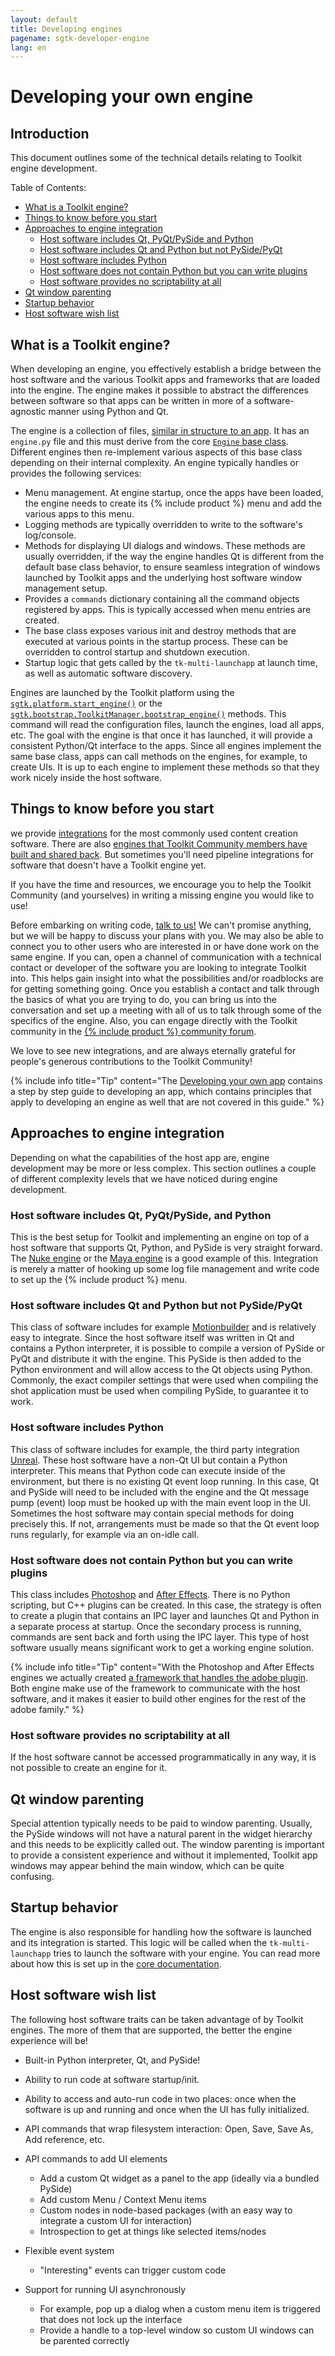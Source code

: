 ```yaml
---
layout: default
title: Developing engines
pagename: sgtk-developer-engine
lang: en
---
```


# Developing your own engine

## Introduction

This document outlines some of the technical details relating to Toolkit engine development.

Table of Contents:

- [What is a Toolkit engine?](#what-is-a-toolkit-engine)
- [Things to know before you start](#things-to-know-before-you-start)
- [Approaches to engine integration](#approaches-to-engine-integration)
  - [Host software includes Qt, PyQt/PySide and Python](#host-software-includes-qt-pyqtpyside-and-python)
  - [Host software includes Qt and Python but not PySide/PyQt](#host-software-includes-qt-and-python-but-not-pysidepyqt)
  - [Host software includes Python](#host-software-includes-python)
  - [Host software does not contain Python but you can write plugins](#host-software-does-not-contain-python-but-you-can-write-plugins)
  - [Host software provides no scriptability at all](#host-software-provides-no-scriptability-at-all)
- [Qt window parenting](#qt-window-parenting)
- [Startup behavior](#startup-behavior)
- [Host software wish list](#host-software-wish-list)

## What is a Toolkit engine?

When developing an engine, you effectively establish a bridge between the host software and the various Toolkit apps and frameworks that are loaded into the engine.
The engine makes it possible to abstract the differences between software so that apps can be written in more of a software-agnostic manner using Python and Qt.

The engine is a collection of files, [similar in structure to an app](sgtk-developer-app.md#anatomy-of-the-template-starter-app). It has an `engine.py` file and this must derive from the core [`Engine` base class](https://github.com/shotgunsoftware/tk-core/blob/master/python/tank/platform/engine.py).
Different engines then re-implement various aspects of this base class depending on their internal complexity.
An engine typically handles or provides the following services:

- Menu management. At engine startup, once the apps have been loaded, the engine needs to create its {% include product %} menu and add the various apps to this menu.
- Logging methods are typically overridden to write to the software's log/console.
- Methods for displaying UI dialogs and windows. These methods are usually overridden, if the way the engine handles Qt is different from the default base class behavior, to ensure seamless integration of windows launched by Toolkit apps and the underlying host software window management setup.
- Provides a `commands` dictionary containing all the command objects registered by apps. This is typically accessed when menu entries are created.
- The base class exposes various init and destroy methods that are executed at various points in the startup process. These can be overridden to control startup and shutdown execution.
- Startup logic that gets called by the `tk-multi-launchapp` at launch time, as well as automatic software discovery.

Engines are launched by the Toolkit platform using the [`sgtk.platform.start_engine()`](https://developer.shotgridsoftware.com/tk-core/platform.html#sgtk.platform.start_engine) or the [`sgtk.bootstrap.ToolkitManager.bootstrap_engine()`](https://developer.shotgridsoftware.com/tk-core/initializing.html#sgtk.bootstrap.ToolkitManager.bootstrap_engine) methods.
This command will read the configuration files, launch the engines, load all apps, etc.
The goal with the engine is that once it has launched, it will provide a consistent Python/Qt interface to the apps.
Since all engines implement the same base class, apps can call methods on the engines, for example, to create UIs.
It is up to each engine to implement these methods so that they work nicely inside the host software.

## Things to know before you start

we provide [integrations](https://support.shotgunsoftware.com/hc/en-us/articles/219039798-Integrations-Apps-and-Engines) for the most commonly used content creation software.
There are also [engines that Toolkit Community members have built and shared back](https://support.shotgunsoftware.com/hc/en-us/articles/219039828-Community-Shared-Integrations). But sometimes you'll need pipeline integrations for software that doesn't have a Toolkit engine yet.

If you have the time and resources, we encourage you to help the Toolkit Community (and yourselves) in writing a missing engine you would like to use!

Before embarking on writing code, [talk to us!](https://knowledge.autodesk.com/contact-support) We can't promise anything, but we will be happy to discuss your plans with you.
We may also be able to connect you to other users who are interested in or have done work on the same engine.
If you can, open a channel of communication with a technical contact or developer of the software you are looking to integrate Toolkit into.
This helps gain insight into what the possibilities and/or roadblocks are for getting something going.
Once you establish a contact and talk through the basics of what you are trying to do, you can bring us into the conversation and set up a meeting with all of us to talk through some of the specifics of the engine.
Also, you can engage directly with the Toolkit community in the [{% include product %} community forum](https://community.shotgridsoftware.com/c/pipeline).

We love to see new integrations, and are always eternally grateful for people's generous contributions to the Toolkit Community!

{% include info title="Tip" content="The [Developing your own app](sgtk-developer-app.md) contains a step by step guide to developing an app, which contains principles that apply to developing an engine as well that are not covered in this guide." %}

## Approaches to engine integration

Depending on what the capabilities of the host app are, engine development may be more or less complex.
This section outlines a couple of different complexity levels that we have noticed during engine development.

### Host software includes Qt, PyQt/PySide, and Python

This is the best setup for Toolkit and implementing an engine on top of a host software that supports Qt, Python, and PySide is very straight forward.
The [Nuke engine](https://github.com/shotgunsoftware/tk-nuke) or the [Maya engine](https://github.com/shotgunsoftware/tk-maya) is a good example of this. Integration is merely a matter of hooking up some log file management and write code to set up the {% include product %} menu.

### Host software includes Qt and Python but not PySide/PyQt

This class of software includes for example [Motionbuilder](https://github.com/shotgunsoftware/tk-motionbuilder) and is relatively easy to integrate.
Since the host software itself was written in Qt and contains a Python interpreter, it is possible to compile a version of PySide or PyQt and distribute it with the engine.
This PySide is then added to the Python environment and will allow access to the Qt objects using Python.
Commonly, the exact compiler settings that were used when compiling the shot application must be used when compiling PySide, to guarantee it to work.

### Host software includes Python

This class of software includes for example, the third party integration [Unreal](https://github.com/ue4plugins/tk-unreal).
These host software have a non-Qt UI but contain a Python interpreter.
This means that Python code can execute inside of the environment, but there is no existing Qt event loop running.
In this case, Qt and PySide will need to be included with the engine and the Qt message pump (event) loop must be hooked up with the main event loop in the UI.
Sometimes the host software may contain special methods for doing precisely this.
If not, arrangements must be made so that the Qt event loop runs regularly, for example via an on-idle call.

### Host software does not contain Python but you can write plugins

This class includes [Photoshop](https://github.com/shotgunsoftware/tk-photoshopcc) and [After Effects](https://github.com/shotgunsoftware/tk-aftereffects).
There is no Python scripting, but C++ plugins can be created.
In this case, the strategy is often to create a plugin that contains an IPC layer and launches Qt and Python in a separate process at startup.
Once the secondary process is running, commands are sent back and forth using the IPC layer.
This type of host software usually means significant work to get a working engine solution.

{% include info title="Tip" content="With the Photoshop and After Effects engines we actually created [a framework that handles the adobe plugin](https://github.com/shotgunsoftware/tk-framework-adobe).
  Both engine make use of the framework to communicate with the host software, and it makes it easier to build other engines for the rest of the adobe family." %}

### Host software provides no scriptability at all

If the host software cannot be accessed programmatically in any way, it is not possible to create an engine for it.

## Qt window parenting

Special attention typically needs to be paid to window parenting.
Usually, the PySide windows will not have a natural parent in the widget hierarchy and this needs to be explicitly called out.
The window parenting is important to provide a consistent experience and without it implemented, Toolkit app windows may appear behind the main window, which can be quite confusing.

## Startup behavior

The engine is also responsible for handling how the software is launched and its integration is started.
This logic will be called when the `tk-multi-launchapp` tries to launch the software with your engine.
You can read more about how this is set up in the [core documentation](https://developer.shotgridsoftware.com/tk-core/initializing.html?highlight=create_engine_launcher#launching-software).

## Host software wish list

The following host software traits can be taken advantage of by Toolkit engines.
The more of them that are supported, the better the engine experience will be!

- Built-in Python interpreter, Qt, and PySide!
- Ability to run code at software startup/init.
- Ability to access and auto-run code in two places: once when the software is up and running and once when the UI has fully initialized.
- API commands that wrap filesystem interaction: Open, Save, Save As, Add reference, etc.
- API commands to add UI elements

  - Add a custom Qt widget as a panel to the app (ideally via a bundled PySide)
  - Add custom Menu / Context Menu items
  - Custom nodes in node-based packages (with an easy way to integrate a custom UI for interaction)
  - Introspection to get at things like selected items/nodes

- Flexible event system
  - "Interesting" events can trigger custom code
- Support for running UI asynchronously
  - For example, pop up a dialog when a custom menu item is triggered that does not lock up the interface
  - Provide a handle to a top-level window so custom UI windows can be parented correctly
